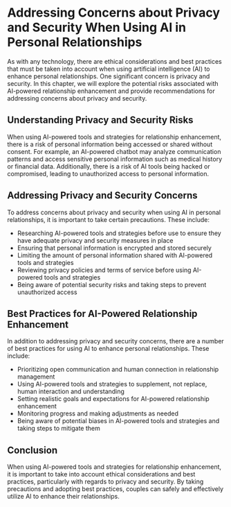 Addressing Concerns about Privacy and Security When Using AI in Personal Relationships
===============================================================================================================================================================================================

As with any technology, there are ethical considerations and best practices that must be taken into account when using artificial intelligence (AI) to enhance personal relationships. One significant concern is privacy and security. In this chapter, we will explore the potential risks associated with AI-powered relationship enhancement and provide recommendations for addressing concerns about privacy and security.

Understanding Privacy and Security Risks
----------------------------------------

When using AI-powered tools and strategies for relationship enhancement, there is a risk of personal information being accessed or shared without consent. For example, an AI-powered chatbot may analyze communication patterns and access sensitive personal information such as medical history or financial data. Additionally, there is a risk of AI tools being hacked or compromised, leading to unauthorized access to personal information.

Addressing Privacy and Security Concerns
----------------------------------------

To address concerns about privacy and security when using AI in personal relationships, it is important to take certain precautions. These include:

* Researching AI-powered tools and strategies before use to ensure they have adequate privacy and security measures in place
* Ensuring that personal information is encrypted and stored securely
* Limiting the amount of personal information shared with AI-powered tools and strategies
* Reviewing privacy policies and terms of service before using AI-powered tools and strategies
* Being aware of potential security risks and taking steps to prevent unauthorized access

Best Practices for AI-Powered Relationship Enhancement
------------------------------------------------------

In addition to addressing privacy and security concerns, there are a number of best practices for using AI to enhance personal relationships. These include:

* Prioritizing open communication and human connection in relationship management
* Using AI-powered tools and strategies to supplement, not replace, human interaction and understanding
* Setting realistic goals and expectations for AI-powered relationship enhancement
* Monitoring progress and making adjustments as needed
* Being aware of potential biases in AI-powered tools and strategies and taking steps to mitigate them

Conclusion
----------

When using AI-powered tools and strategies for relationship enhancement, it is important to take into account ethical considerations and best practices, particularly with regards to privacy and security. By taking precautions and adopting best practices, couples can safely and effectively utilize AI to enhance their relationships.

